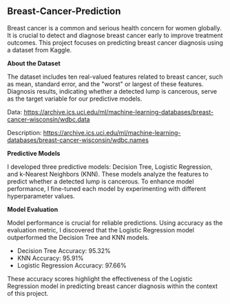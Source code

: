## Breast-Cancer-Prediction
Breast cancer is a common and serious health concern for women globally. It is crucial to detect and diagnose breast cancer early to improve treatment outcomes. This project focuses on predicting breast cancer diagnosis using a dataset from Kaggle.

**About the Dataset**

The dataset includes ten real-valued features related to breast cancer, such as mean, standard error, and the "worst" or largest of these features. Diagnosis results, indicating whether a detected lump is cancerous, serve as the target variable for our predictive models.

Data: https://archive.ics.uci.edu/ml/machine-learning-databases/breast-cancer-wisconsin/wdbc.data 

Description: https://archive.ics.uci.edu/ml/machine-learning-databases/breast-cancer-wisconsin/wdbc.names


**Predictive Models**

I developed three predictive models: Decision Tree, Logistic Regression, and k-Nearest Neighbors (KNN). These models analyze the features to predict whether a detected lump is cancerous. To enhance model performance, I fine-tuned each model by experimenting with different hyperparameter values.

**Model Evaluation**

Model performance is crucial for reliable predictions. Using accuracy as the evaluation metric, I discovered that the Logistic Regression model outperformed the Decision Tree and KNN models.

- Decision Tree Accuracy: 95.32%
- KNN Accuracy: 95.91%
- Logistic Regression Accuracy: 97.66%

These accuracy scores highlight the effectiveness of the Logistic Regression model in predicting breast cancer diagnosis within the context of this project.
